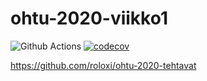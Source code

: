 # ohtu-2020-viikko1
![Github Actions](https://github.com/roloxi/ohtu-2020-viikko1/workflows/Java%20CI%20with%20Gradle/badge.svg)
[![codecov](https://codecov.io/gh/roloxi/ohtu-2020-viikko1/branch/main/graph/badge.svg?token=UPJB8P51CS)](https://codecov.io/gh/roloxi/ohtu-2020-viikko1)

https://github.com/roloxi/ohtu-2020-tehtavat
